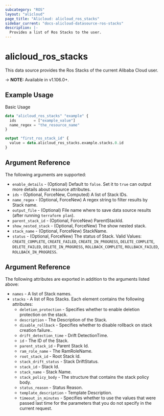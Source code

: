 ```yaml
---
subcategory: "ROS"
layout: "alicloud"
page_title: "Alicloud: alicloud_ros_stacks"
sidebar_current: "docs-alicloud-datasource-ros-stacks"
description: |-
  Provides a list of Ros Stacks to the user.
---
```


# alicloud\_ros\_stacks

This data source provides the Ros Stacks of the current Alibaba Cloud user.

-> **NOTE:** Available in v1.106.0+.

## Example Usage

Basic Usage

```terraform
data "alicloud_ros_stacks" "example" {
  ids        = ["example_value"]
  name_regex = "the_resource_name"
}

output "first_ros_stack_id" {
  value = data.alicloud_ros_stacks.example.stacks.0.id
}
```

## Argument Reference

The following arguments are supported:

* `enable_details` - (Optional) Default to `false`. Set it to `true` can output more details about resource attributes.
* `ids` - (Optional, ForceNew, Computed)  A list of Stack IDs.
* `name_regex` - (Optional, ForceNew) A regex string to filter results by Stack name.
* `output_file` - (Optional) File name where to save data source results (after running `terraform plan`).
* `parent_stack_id` - (Optional, ForceNew) ParentStackId.
* `show_nested_stack` - (Optional, ForceNew) The show nested stack.
* `stack_name` - (Optional, ForceNew) StackName.
* `status` - (Optional, ForceNew) The status of Stack. Valid Values: `CREATE_COMPLETE`, `CREATE_FAILED`, `CREATE_IN_PROGRESS`, `DELETE_COMPLETE`, `DELETE_FAILED`, `DELETE_IN_PROGRESS`, `ROLLBACK_COMPLETE`, `ROLLBACK_FAILED`, `ROLLBACK_IN_PROGRESS`.

## Argument Reference

The following attributes are exported in addition to the arguments listed above:

* `names` - A list of Stack names.
* `stacks` - A list of Ros Stacks. Each element contains the following attributes:
	* `deletion_protection` - Specifies whether to enable deletion protection on the stack.
	* `description` - The Description of the Stack.
	* `disable_rollback` - Specifies whether to disable rollback on stack creation failure..
	* `drift_detection_time` - Drift DetectionTime.
	* `id` - The ID of the Stack.
	* `parent_stack_id` - Parent Stack Id.
	* `ram_role_name` - The RamRoleName.
	* `root_stack_id` - Root Stack Id.
	* `stack_drift_status` - Stack DriftStatus.
	* `stack_id` - Stack Id.
	* `stack_name` - Stack Name.
	* `stack_policy_body` - The structure that contains the stack policy body.
	* `status_reason` - Status Reason.
	* `template_description` - Template Description.
	* `timeout_in_minutes` - Specifies whether to use the values that were passed last time for the parameters that you do not specify in the current request.